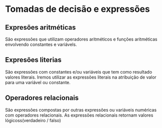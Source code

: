 # Tomadas de decisão e expressões

## Expresões aritméticas

São expressões que utilizam operadores aritméticos e funções
aritméticas envolvendo constantes e variávels.

## Expresões literias

São expressões com constantes e/ou variáveis que tem como resultado
valores literais. Iremos utilizar as expressões literais na atribuição
de valor para uma variável ou constante.

## Operadores relacionais

São expressões compostas por outras expressões ou variáveis numéricas
com operadores relacionais. As expressões relacionais retornam valores
lógicoss(verdadeiro / falso)
